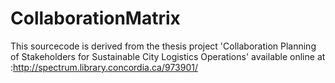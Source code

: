 CollaborationMatrix
===================

This sourcecode is derived from the thesis project 'Collaboration Planning of Stakeholders for Sustainable City Logistics Operations' available online at :http://spectrum.library.concordia.ca/973901/
